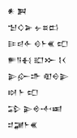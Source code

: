 <div class='block'>
<div class='line'>𒀭 𒀉</div>
<div class='line'>𒈠𒄭𒅕 𒉡𒊺𒆗</div>
<div class='line'>𒄿𒁀𒅆 𒄰𒈨𒌍 𒍏</div>
<div class='line'>𒊓𒀀𒈬 𒊬𒁍 𒋙𒌋</div>
<div class='line'>𒉌𒅎𒈥 𒊏𒀪𒉌</div>
<div class='line'>𒊭 𒈨 𒍏</div>
<div class='line'>𒁉 𒉌𒄴𒋾𒀜</div>
<div class='line'>𒄑𒃡𒈨𒌍</div>
</div>